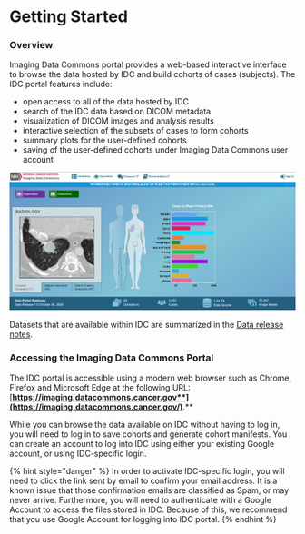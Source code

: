 # Getting Started

### Overview

Imaging Data Commons portal provides a web-based interactive interface to browse the data hosted by IDC and build cohorts of cases \(subjects\). The IDC portal features include:

* open access to all of the data hosted by IDC
* search of the IDC data based on DICOM metadata
* visualization of DICOM images and analysis results
* interactive selection of the subsets of cases to form cohorts
* summary plots for the user-defined cohorts
* saving of the user-defined cohorts under Imaging Data Commons user account

![](../.gitbook/assets/homepagev3.png)

Datasets that are available within IDC are summarized in the [Data release notes](../data/data-release-notes.md).

### Accessing the Imaging Data Commons Portal

The IDC portal is accessible using a modern web browser such as Chrome, Firefox and Microsoft Edge at the following URL: [**https://imaging.datacommons.cancer.gov**](https://imaging.datacommons.cancer.gov/)**.**

While you can browse the data available on IDC without having to log in, you will need to log in to save cohorts and generate cohort manifests. You can create an account to log into IDC using either your existing Google account, or using IDC-specific login.

{% hint style="danger" %}
In order to activate IDC-specific login, you will need to click the link sent by email to confirm your email address. It is a known issue that those confirmation emails are classified as Spam, or may never arrive. Furthermore, you will need to authenticate with a Google Account to access the files stored in IDC. Because of this, we recommend that you use Google Account for logging into IDC portal.
{% endhint %}


